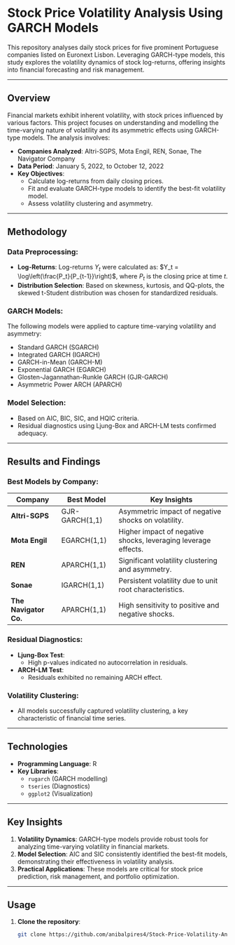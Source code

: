 # Stock Price Volatility Analysis Using GARCH Models

This repository analyses daily stock prices for five prominent Portuguese companies listed on Euronext Lisbon. Leveraging GARCH-type models, this study explores the volatility dynamics of stock log-returns, offering insights into financial forecasting and risk management.

---

## Overview

Financial markets exhibit inherent volatility, with stock prices influenced by various factors. This project focuses on understanding and modelling the time-varying nature of volatility and its asymmetric effects using GARCH-type models. The analysis involves:

- **Companies Analyzed**: Altri-SGPS, Mota Engil, REN, Sonae, The Navigator Company
- **Data Period**: January 5, 2022, to October 12, 2022
- **Key Objectives**:
  - Calculate log-returns from daily closing prices.
  - Fit and evaluate GARCH-type models to identify the best-fit volatility model.
  - Assess volatility clustering and asymmetry.

---

## Methodology

### Data Preprocessing:
- **Log-Returns**:
  Log-returns $Y_t$ were calculated as: $Y_t = \log\left(\frac{P_t}{P_{t-1}}\right)$, where $P_t$ is the closing price at time $t$.
- **Distribution Selection**:
  Based on skewness, kurtosis, and QQ-plots, the skewed t-Student distribution was chosen for standardized residuals.

### GARCH Models:
The following models were applied to capture time-varying volatility and asymmetry:
- Standard GARCH (SGARCH)
- Integrated GARCH (IGARCH)
- GARCH-in-Mean (GARCH-M)
- Exponential GARCH (EGARCH)
- Glosten-Jagannathan-Runkle GARCH (GJR-GARCH)
- Asymmetric Power ARCH (APARCH)

### Model Selection:
- Based on AIC, BIC, SIC, and HQIC criteria.
- Residual diagnostics using Ljung-Box and ARCH-LM tests confirmed adequacy.

---

## Results and Findings

### Best Models by Company:
| **Company**           | **Best Model**      | **Key Insights**                                      |
|-----------------------|--------------------|-------------------------------------------------------|
| **Altri-SGPS**        | GJR-GARCH(1,1)    | Asymmetric impact of negative shocks on volatility.   |
| **Mota Engil**        | EGARCH(1,1)       | Higher impact of negative shocks, leveraging leverage effects. |
| **REN**               | APARCH(1,1)       | Significant volatility clustering and asymmetry.      |
| **Sonae**             | IGARCH(1,1)       | Persistent volatility due to unit root characteristics. |
| **The Navigator Co.** | APARCH(1,1)       | High sensitivity to positive and negative shocks.     |

### Residual Diagnostics:
- **Ljung-Box Test**:
  - High p-values indicated no autocorrelation in residuals.
- **ARCH-LM Test**:
  - Residuals exhibited no remaining ARCH effect.

### Volatility Clustering:
- All models successfully captured volatility clustering, a key characteristic of financial time series.

---

## Technologies

- **Programming Language**: R
- **Key Libraries**:
  - `rugarch` (GARCH modelling)
  - `tseries` (Diagnostics)
  - `ggplot2` (Visualization)

---

## Key Insights

1. **Volatility Dynamics**: GARCH-type models provide robust tools for analyzing time-varying volatility in financial markets.
2. **Model Selection**: AIC and SIC consistently identified the best-fit models, demonstrating their effectiveness in volatility analysis.
3. **Practical Applications**: These models are critical for stock price prediction, risk management, and portfolio optimization.

---

## Usage

1. **Clone the repository**:
   ```bash
   git clone https://github.com/anibalpires4/Stock-Price-Volatility-Analysis.git

